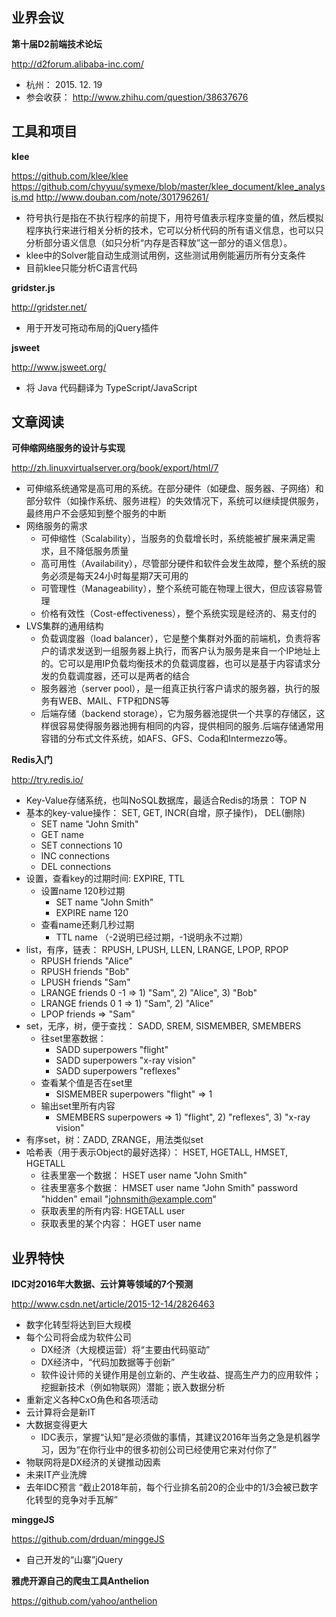 ## 业界会议

**第十届D2前端技术论坛**

http://d2forum.alibaba-inc.com/
* 杭州： 2015. 12. 19
* 参会收获： http://www.zhihu.com/question/38637676


## 工具和项目


**klee**

https://github.com/klee/klee
https://github.com/chyyuu/symexe/blob/master/klee_document/klee_analysis.md
http://www.douban.com/note/301796261/
* 符号执行是指在不执行程序的前提下，用符号值表示程序变量的值，然后模拟程序执行来进行相关分析的技术，它可以分析代码的所有语义信息，也可以只分析部分语义信息（如只分析“内存是否释放”这一部分的语义信息）。    
* klee中的Solver能自动生成测试用例，这些测试用例能遍历所有分支条件
* 目前klee只能分析C语言代码


**gridster.js**

http://gridster.net/
* 用于开发可拖动布局的jQuery插件


**jsweet**

http://www.jsweet.org/
* 将 Java 代码翻译为 TypeScript/JavaScript


##  文章阅读


**可伸缩网络服务的设计与实现**

http://zh.linuxvirtualserver.org/book/export/html/7
* 可伸缩系统通常是高可用的系统。在部分硬件（如硬盘、服务器、子网络）和部分软件（如操作系统、服务进程）的失效情况下，系统可以继续提供服务，最终用户不会感知到整个服务的中断
* 网络服务的需求
   * 可伸缩性（Scalability），当服务的负载增长时，系统能被扩展来满足需求，且不降低服务质量
   * 高可用性（Availability），尽管部分硬件和软件会发生故障，整个系统的服务必须是每天24小时每星期7天可用的
   * 可管理性（Manageability），整个系统可能在物理上很大，但应该容易管理
   * 价格有效性（Cost-effectiveness），整个系统实现是经济的、易支付的
* LVS集群的通用结构
   * 负载调度器（load balancer），它是整个集群对外面的前端机，负责将客户的请求发送到一组服务器上执行，而客户认为服务是来自一个IP地址上的。它可以是用IP负载均衡技术的负载调度器，也可以是基于内容请求分发的负载调度器，还可以是两者的结合
   * 服务器池（server pool），是一组真正执行客户请求的服务器，执行的服务有WEB、MAIL、FTP和DNS等
   * 后端存储（backend storage），它为服务器池提供一个共享的存储区，这样很容易使得服务器池拥有相同的内容，提供相同的服务.后端存储通常用容错的分布式文件系统，如AFS、GFS、Coda和Intermezzo等。


**Redis入门**

http://try.redis.io/
* Key-Value存储系统，也叫NoSQL数据库，最适合Redis的场景： TOP N
* 基本的key-value操作： SET, GET, INCR(自增，原子操作)， DEL(删除)
   * SET name "John Smith"
   * GET name
   * SET connections 10
   * INC connections
   * DEL connections
* 设置，查看key的过期时间: EXPIRE, TTL
   * 设置name 120秒过期
      * SET name "John Smith"
	  * EXPIRE name 120
   * 查看name还剩几秒过期
      * TTL name	（-2说明已经过期，-1说明永不过期）
* list，有序，链表： RPUSH, LPUSH, LLEN, LRANGE, LPOP,  RPOP
   * RPUSH friends "Alice"
   * RPUSH friends "Bob"
   * LPUSH friends "Sam"
   * LRANGE friends 0 -1 => 1) "Sam", 2) "Alice", 3) "Bob"
   * LRANGE friends 0 1 => 1) "Sam", 2) "Alice"
   * LPOP friends => "Sam"
* set，无序，树，便于查找： SADD, SREM, SISMEMBER, SMEMBERS
   * 往set里塞数据：
      * SADD superpowers "flight"
      * SADD superpowers "x-ray vision"
      * SADD superpowers "reflexes"
   * 查看某个值是否在set里
      * SISMEMBER superpowers "flight" => 1
   * 输出set里所有内容
      * SMEMBERS superpowers => 1) "flight", 2) "reflexes", 3) "x-ray vision"
* 有序set，树：ZADD, ZRANGE，用法类似set
* 哈希表（用于表示Object的最好选择）： HSET, HGETALL, HMSET, HGETALL
   * 往表里塞一个数据： HSET user name "John Smith"
   * 往表里塞多个数据： HMSET user name "John Smith" password "hidden" email "johnsmith@example.com"
   * 获取表里的所有内容: HGETALL user
   * 获取表里的某个内容： HGET user name

   
## 业界特快


**IDC对2016年大数据、云计算等领域的7个预测**

http://www.csdn.net/article/2015-12-14/2826463
* 数字化转型将达到巨大规模
* 每个公司将会成为软件公司
   * DX经济（大规模运营）将“主要由代码驱动”
   * DX经济中，“代码加数据等于创新”
   * 软件设计师的关键作用是创立新的、产生收益、提高生产力的应用软件；挖掘新技术（例如物联网）潜能；嵌入数据分析
* 重新定义各种CxO角色和各项活动
* 云计算将会是新IT
* 大数据变得更大
   * IDC表示，掌握“认知”是必须做的事情，其建议2016年当务之急是机器学习，因为“在你行业中的很多初创公司已经使用它来对付你了”
* 物联网将是DX经济的关键推动因素
* 未来IT产业洗牌
* 去年IDC预言 “截止2018年前，每个行业排名前20的企业中的1/3会被已数字化转型的竞争对手瓦解”


**minggeJS**

https://github.com/drduan/minggeJS
* 自己开发的“山寨”jQuery


**雅虎开源自己的爬虫工具Anthelion**

https://github.com/yahoo/anthelion
